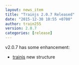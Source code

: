 ```yaml
---
layout: news_item
title: "Trainjs 2.0.7 Released"
date: "2015-12-30 10:55 +0700"
author: train255
version: 2.0.7
categories: [release]
---
```


v2.0.7 has some enhancement:

- [trainjs](https://nodeontrain.xyz) new structure
